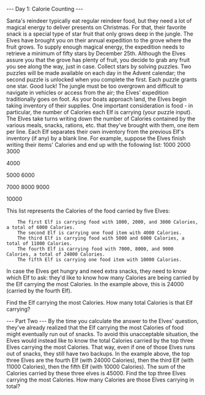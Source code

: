 --- Day 1: Calorie Counting ---
 
Santa's reindeer typically eat regular reindeer food, but they need a lot of magical energy to deliver presents on Christmas. For that, their favorite snack is a special type of star fruit that only grows deep in the jungle. The Elves have brought you on their annual expedition to the grove where the fruit grows.
To supply enough magical energy, the expedition needs to retrieve a minimum of fifty stars by December 25th. Although the Elves assure you that the grove has plenty of fruit, you decide to grab any fruit you see along the way, just in case.
Collect stars by solving puzzles. Two puzzles will be made available on each day in the Advent calendar; the second puzzle is unlocked when you complete the first. Each puzzle grants one star. Good luck!
The jungle must be too overgrown and difficult to navigate in vehicles or access from the air; the Elves' expedition traditionally goes on foot. As your boats approach land, the Elves begin taking inventory of their supplies. One important consideration is food - in particular, the number of Calories each Elf is carrying (your puzzle input).
The Elves take turns writing down the number of Calories contained by the various meals, snacks, rations, etc. that they've brought with them, one item per line. Each Elf separates their own inventory from the previous Elf's inventory (if any) by a blank line.
For example, suppose the Elves finish writing their items' Calories and end up with the following list:
1000
2000
3000

4000

5000
6000

7000
8000
9000

10000

This list represents the Calories of the food carried by five Elves:

		The first Elf is carrying food with 1000, 2000, and 3000 Calories, a total of 6000 Calories.
		The second Elf is carrying one food item with 4000 Calories.
		The third Elf is carrying food with 5000 and 6000 Calories, a total of 11000 Calories.
		The fourth Elf is carrying food with 7000, 8000, and 9000 Calories, a total of 24000 Calories.
		The fifth Elf is carrying one food item with 10000 Calories.

In case the Elves get hungry and need extra snacks, they need to know which Elf to ask: they'd like to know how many Calories are being carried by the Elf carrying the most Calories. In the example above, this is 24000 (carried by the fourth Elf).

Find the Elf carrying the most Calories. How many total Calories is that Elf carrying?

--- Part Two ---
By the time you calculate the answer to the Elves' question, they've already realized that the Elf carrying the most Calories of food might eventually run out of snacks.
To avoid this unacceptable situation, the Elves would instead like to know the total Calories carried by the top three Elves carrying the most Calories. That way, even if one of those Elves runs out of snacks, they still have two backups.
In the example above, the top three Elves are the fourth Elf (with 24000 Calories), then the third Elf (with 11000 Calories), then the fifth Elf (with 10000 Calories). The sum of the Calories carried by these three elves is 45000.
Find the top three Elves carrying the most Calories. How many Calories are those Elves carrying in total?